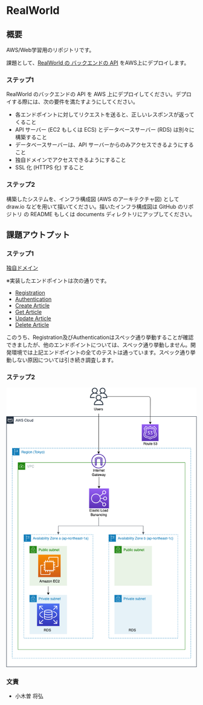 # RealWorld

## 概要
AWS/Web学習用のリポジトリです。

課題として、[RealWorld の バックエンドの API](https://realworld-docs.netlify.app/docs/specs/backend-specs/introduction) をAWS上にデプロイします。

### ステップ1

RealWorld のバックエンドの API を AWS 上にデプロイしてください。デプロイする際には、次の要件を満たすようにしてください。

- 各エンドポイントに対してリクエストを送ると、正しいレスポンスが返ってくること
- API サーバー (EC2 もしくは ECS) とデータベースサーバー (RDS) は別々に構築すること
- データベースサーバーは、API サーバーからのみアクセスできるようにすること
- 独自ドメインでアクセスできるようにすること
- SSL 化 (HTTPS 化) すること

### ステップ2

構築したシステムを、インフラ構成図 (AWS のアーキテクチャ図) として draw.io などを用いて描いてください。描いたインフラ構成図は GitHub のリポジトリ の README もしくは documents ディレクトリにアップしてください。


## 課題アウトプット

### ステップ1

[独自ドメイン](https://nk-jobboard.xyz)

※実装したエンドポイントは次の通りです。
- [Registration](https://realworld-docs.netlify.app/docs/specs/backend-specs/endpoints#registration)
- [Authentication](https://realworld-docs.netlify.app/docs/specs/backend-specs/endpoints#authentication)
- [Create Article](https://realworld-docs.netlify.app/docs/specs/backend-specs/endpoints#create-article)
- [Get Article](https://realworld-docs.netlify.app/docs/specs/backend-specs/endpoints#get-article)
- [Update Article](https://realworld-docs.netlify.app/docs/specs/backend-specs/endpoints#update-article)
- [Delete Article](https://realworld-docs.netlify.app/docs/specs/backend-specs/endpoints#delete-article)

このうち、Registration及びAuthenticationはスペック通り挙動することが確認できましたが、他のエンドポイントについては、スペック通り挙動しません。開発環境では上記エンドポイントの全てのテストは通っています。スペック通り挙動しない原因については引き続き調査します。

### ステップ2
![AWS Architecture Diagram](./documents/architecture-daiagram.png)


### 文責
- 小木曽 将弘
